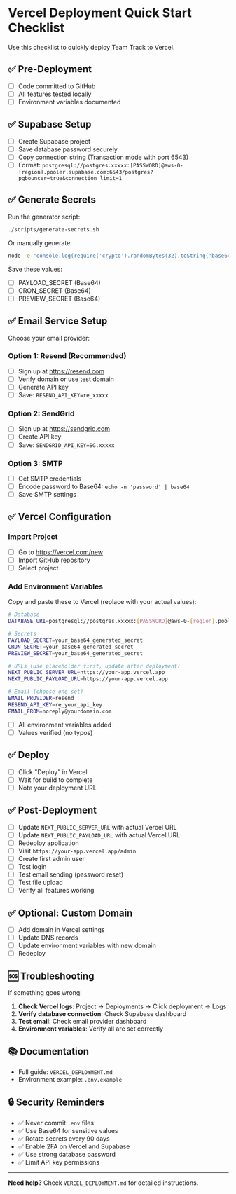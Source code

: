 # Vercel Deployment Quick Start Checklist

Use this checklist to quickly deploy Team Track to Vercel.

## ✅ Pre-Deployment

- [ ] Code committed to GitHub
- [ ] All features tested locally
- [ ] Environment variables documented

## ✅ Supabase Setup

- [ ] Create Supabase project
- [ ] Save database password securely
- [ ] Copy connection string (Transaction mode with port 6543)
- [ ] Format: `postgresql://postgres.xxxxx:[PASSWORD]@aws-0-[region].pooler.supabase.com:6543/postgres?pgbouncer=true&connection_limit=1`

## ✅ Generate Secrets

Run the generator script:

```bash
./scripts/generate-secrets.sh
```

Or manually generate:

```bash
node -e "console.log(require('crypto').randomBytes(32).toString('base64'))"
```

Save these values:

- [ ] PAYLOAD_SECRET (Base64)
- [ ] CRON_SECRET (Base64)
- [ ] PREVIEW_SECRET (Base64)

## ✅ Email Service Setup

Choose your email provider:

### Option 1: Resend (Recommended)

- [ ] Sign up at https://resend.com
- [ ] Verify domain or use test domain
- [ ] Generate API key
- [ ] Save: `RESEND_API_KEY=re_xxxxx`

### Option 2: SendGrid

- [ ] Sign up at https://sendgrid.com
- [ ] Create API key
- [ ] Save: `SENDGRID_API_KEY=SG.xxxxx`

### Option 3: SMTP

- [ ] Get SMTP credentials
- [ ] Encode password to Base64: `echo -n 'password' | base64`
- [ ] Save SMTP settings

## ✅ Vercel Configuration

### Import Project

- [ ] Go to https://vercel.com/new
- [ ] Import GitHub repository
- [ ] Select project

### Add Environment Variables

Copy and paste these to Vercel (replace with your actual values):

```bash
# Database
DATABASE_URI=postgresql://postgres.xxxxx:[PASSWORD]@aws-0-[region].pooler.supabase.com:6543/postgres?pgbouncer=true&connection_limit=1

# Secrets
PAYLOAD_SECRET=your_base64_generated_secret
CRON_SECRET=your_base64_generated_secret
PREVIEW_SECRET=your_base64_generated_secret

# URLs (use placeholder first, update after deployment)
NEXT_PUBLIC_SERVER_URL=https://your-app.vercel.app
NEXT_PUBLIC_PAYLOAD_URL=https://your-app.vercel.app

# Email (choose one set)
EMAIL_PROVIDER=resend
RESEND_API_KEY=re_your_api_key
EMAIL_FROM=noreply@yourdomain.com
```

- [ ] All environment variables added
- [ ] Values verified (no typos)

## ✅ Deploy

- [ ] Click "Deploy" in Vercel
- [ ] Wait for build to complete
- [ ] Note your deployment URL

## ✅ Post-Deployment

- [ ] Update `NEXT_PUBLIC_SERVER_URL` with actual Vercel URL
- [ ] Update `NEXT_PUBLIC_PAYLOAD_URL` with actual Vercel URL
- [ ] Redeploy application
- [ ] Visit `https://your-app.vercel.app/admin`
- [ ] Create first admin user
- [ ] Test login
- [ ] Test email sending (password reset)
- [ ] Test file upload
- [ ] Verify all features working

## ✅ Optional: Custom Domain

- [ ] Add domain in Vercel settings
- [ ] Update DNS records
- [ ] Update environment variables with new domain
- [ ] Redeploy

## 🆘 Troubleshooting

If something goes wrong:

1. **Check Vercel logs**: Project → Deployments → Click deployment → Logs
2. **Verify database connection**: Check Supabase dashboard
3. **Test email**: Check email provider dashboard
4. **Environment variables**: Verify all are set correctly

## 📚 Documentation

- Full guide: `VERCEL_DEPLOYMENT.md`
- Environment example: `.env.example`

## 🔒 Security Reminders

- ✅ Never commit `.env` files
- ✅ Use Base64 for sensitive values
- ✅ Rotate secrets every 90 days
- ✅ Enable 2FA on Vercel and Supabase
- ✅ Use strong database password
- ✅ Limit API key permissions

---

**Need help?** Check `VERCEL_DEPLOYMENT.md` for detailed instructions.
